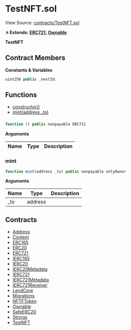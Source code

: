 # TestNFT.sol

View Source: [contracts/TestNFT.sol](../contracts/TestNFT.sol)

**↗ Extends: [ERC721](ERC721.md), [Ownable](Ownable.md)**

**TestNFT**

## Contract Members
**Constants & Variables**

```js
uint256 public _nextId;

```

## Functions

- [constructor()](#)
- [mint(address _to)](#mint)

### 

```js
function () public nonpayable ERC721 
```

**Arguments**

| Name        | Type           | Description  |
| ------------- |------------- | -----|

### mint

```js
function mint(address _to) public nonpayable onlyOwner 
```

**Arguments**

| Name        | Type           | Description  |
| ------------- |------------- | -----|
| _to | address |  | 

## Contracts

* [Address](Address.md)
* [Context](Context.md)
* [ERC165](ERC165.md)
* [ERC20](ERC20.md)
* [ERC721](ERC721.md)
* [IERC165](IERC165.md)
* [IERC20](IERC20.md)
* [IERC20Metadata](IERC20Metadata.md)
* [IERC721](IERC721.md)
* [IERC721Metadata](IERC721Metadata.md)
* [IERC721Receiver](IERC721Receiver.md)
* [LendCore](LendCore.md)
* [Migrations](Migrations.md)
* [NFTFToken](NFTFToken.md)
* [Ownable](Ownable.md)
* [SafeERC20](SafeERC20.md)
* [Strings](Strings.md)
* [TestNFT](TestNFT.md)
